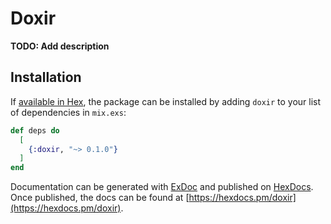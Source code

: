 # Doxir

**TODO: Add description**

## Installation

If [available in Hex](https://hex.pm/docs/publish), the package can be installed
by adding `doxir` to your list of dependencies in `mix.exs`:

```elixir
def deps do
  [
    {:doxir, "~> 0.1.0"}
  ]
end
```

Documentation can be generated with [ExDoc](https://github.com/elixir-lang/ex_doc)
and published on [HexDocs](https://hexdocs.pm). Once published, the docs can
be found at [https://hexdocs.pm/doxir](https://hexdocs.pm/doxir).

